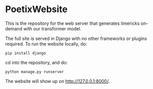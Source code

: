# PoetixWebsite

This is the repository for the web server that generates limericks on-demand with our transformer model. 

The full site is served in Django with no other frameworks or plugins required. To run the website locally, do:

```
pip install django
```
cd into the repository, and do:
```
python manage.py runserver
```
The website will show up on http://127.0.0.1:8000/.
